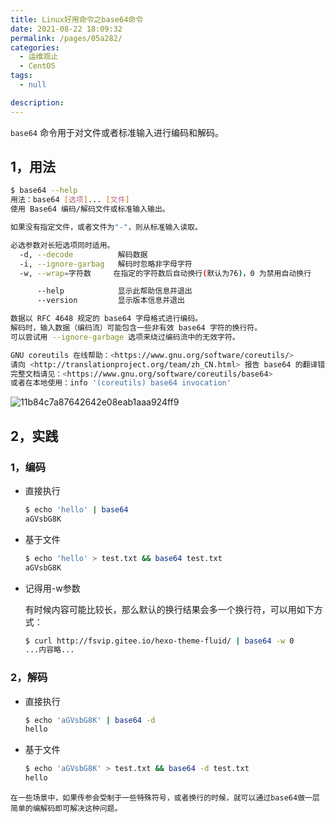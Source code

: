 ```yaml
---
title: Linux好用命令之base64命令
date: 2021-08-22 18:09:32
permalink: /pages/05a282/
categories: 
  - 运维观止
  - CentOS
tags: 
  - null

description: 
---
```


`base64` 命令用于对文件或者标准输入进行编码和解码。

## 1，用法

```bash
$ base64 --help
用法：base64 [选项]... [文件]
使用 Base64 编码/解码文件或标准输入输出。

如果没有指定文件，或者文件为"-"，则从标准输入读取。

必选参数对长短选项同时适用。
  -d, --decode          解码数据
  -i, --ignore-garbag   解码时忽略非字母字符
  -w, --wrap=字符数     在指定的字符数后自动换行(默认为76)，0 为禁用自动换行

      --help            显示此帮助信息并退出
      --version         显示版本信息并退出

数据以 RFC 4648 规定的 base64 字母格式进行编码。
解码时，输入数据（编码流）可能包含一些非有效 base64 字符的换行符。
可以尝试用 --ignore-garbage 选项来绕过编码流中的无效字符。

GNU coreutils 在线帮助：<https://www.gnu.org/software/coreutils/>
请向 <http://translationproject.org/team/zh_CN.html> 报告 base64 的翻译错误
完整文档请见：<https://www.gnu.org/software/coreutils/base64>
或者在本地使用：info '(coreutils) base64 invocation'
```

![11b84c7a87642642e08eab1aaa924ff9](http://t.eryajf.net/imgs/2021/09/ec412622782f2357.jpg)

## 2，实践

### 1，编码

- 直接执行

  ```sh
  $ echo 'hello' | base64
  aGVsbG8K
  ```

- 基于文件

  ```sh
  $ echo 'hello' > test.txt && base64 test.txt
  aGVsbG8K
  ```

- 记得用-w参数

  有时候内容可能比较长，那么默认的换行结果会多一个换行符，可以用如下方式：

  ```sh
  $ curl http://fsvip.gitee.io/hexo-theme-fluid/ | base64 -w 0
  ...内容略...
  ```

### 2，解码

- 直接执行

  ```sh
  $ echo 'aGVsbG8K' | base64 -d
  hello
  ```

- 基于文件

  ```sh
  $ echo 'aGVsbG8K' > test.txt && base64 -d test.txt
  hello
  ```

`在一些场景中，如果传参会受制于一些特殊符号，或者换行的时候，就可以通过base64做一层简单的编解码即可解决这种问题。`